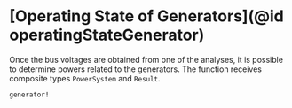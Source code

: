 # [Operating State of Generators](@id operatingStateGenerator)

Once the bus voltages are obtained from one of the analyses, it is possible to determine powers related to the generators. The function receives composite types `PowerSystem` and `Result`.
```@docs
generator!
```
